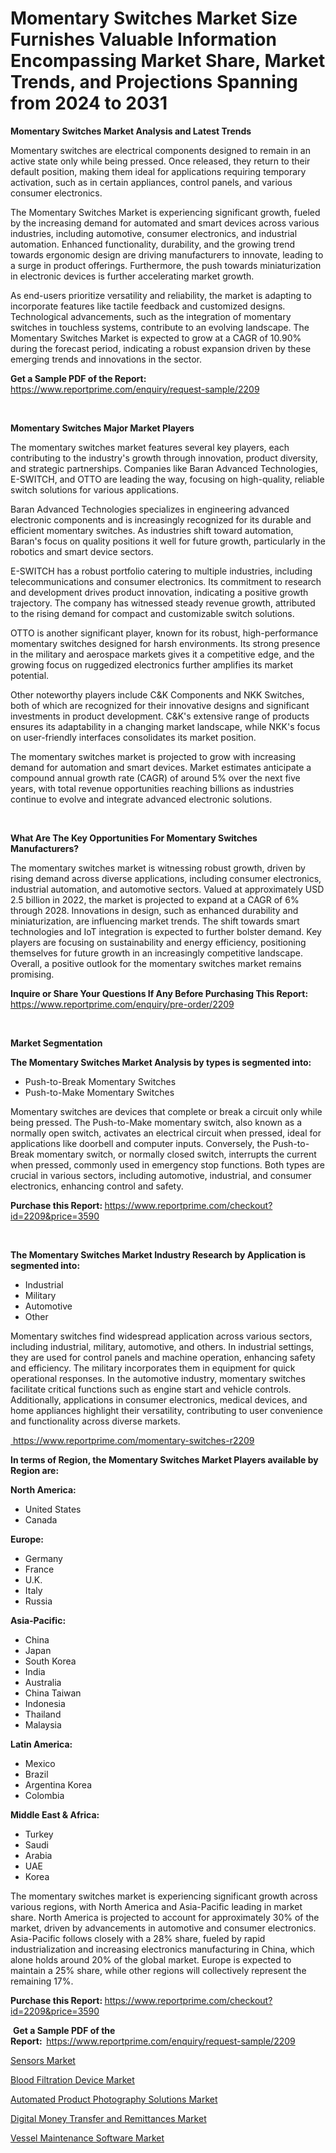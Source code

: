 <p><h1>Momentary Switches Market Size Furnishes Valuable Information Encompassing Market Share, Market Trends, and Projections Spanning from 2024 to 2031</h1></p><p><strong>Momentary Switches Market Analysis and Latest Trends</strong></p>
<p><p>Momentary switches are electrical components designed to remain in an active state only while being pressed. Once released, they return to their default position, making them ideal for applications requiring temporary activation, such as in certain appliances, control panels, and various consumer electronics. </p><p>The Momentary Switches Market is experiencing significant growth, fueled by the increasing demand for automated and smart devices across various industries, including automotive, consumer electronics, and industrial automation. Enhanced functionality, durability, and the growing trend towards ergonomic design are driving manufacturers to innovate, leading to a surge in product offerings. Furthermore, the push towards miniaturization in electronic devices is further accelerating market growth.</p><p>As end-users prioritize versatility and reliability, the market is adapting to incorporate features like tactile feedback and customized designs. Technological advancements, such as the integration of momentary switches in touchless systems, contribute to an evolving landscape. The Momentary Switches Market is expected to grow at a CAGR of 10.90% during the forecast period, indicating a robust expansion driven by these emerging trends and innovations in the sector.</p></p>
<p><strong>Get a Sample PDF of the Report:&nbsp;</strong> <a href="https://www.reportprime.com/enquiry/request-sample/2209?utm_campaign=28&utm_medium=2&utm_source=Github&utm_content=ia&utm_term=27112024&utm_id=momentary-switches">https://www.reportprime.com/enquiry/request-sample/2209</a></p>
<p>&nbsp;</p>
<p><strong>Momentary Switches Major Market Players</strong></p>
<p><p>The momentary switches market features several key players, each contributing to the industry's growth through innovation, product diversity, and strategic partnerships. Companies like Baran Advanced Technologies, E-SWITCH, and OTTO are leading the way, focusing on high-quality, reliable switch solutions for various applications.</p><p>Baran Advanced Technologies specializes in engineering advanced electronic components and is increasingly recognized for its durable and efficient momentary switches. As industries shift toward automation, Baran's focus on quality positions it well for future growth, particularly in the robotics and smart device sectors.</p><p>E-SWITCH has a robust portfolio catering to multiple industries, including telecommunications and consumer electronics. Its commitment to research and development drives product innovation, indicating a positive growth trajectory. The company has witnessed steady revenue growth, attributed to the rising demand for compact and customizable switch solutions.</p><p>OTTO is another significant player, known for its robust, high-performance momentary switches designed for harsh environments. Its strong presence in the military and aerospace markets gives it a competitive edge, and the growing focus on ruggedized electronics further amplifies its market potential.</p><p>Other noteworthy players include C&K Components and NKK Switches, both of which are recognized for their innovative designs and significant investments in product development. C&K's extensive range of products ensures its adaptability in a changing market landscape, while NKK's focus on user-friendly interfaces consolidates its market position.</p><p>The momentary switches market is projected to grow with increasing demand for automation and smart devices. Market estimates anticipate a compound annual growth rate (CAGR) of around 5% over the next five years, with total revenue opportunities reaching billions as industries continue to evolve and integrate advanced electronic solutions.</p></p>
<p>&nbsp;</p>
<p><strong>What Are The Key Opportunities For Momentary Switches Manufacturers?</strong></p>
<p><p>The momentary switches market is witnessing robust growth, driven by rising demand across diverse applications, including consumer electronics, industrial automation, and automotive sectors. Valued at approximately USD 2.5 billion in 2022, the market is projected to expand at a CAGR of 6% through 2028. Innovations in design, such as enhanced durability and miniaturization, are influencing market trends. The shift towards smart technologies and IoT integration is expected to further bolster demand. Key players are focusing on sustainability and energy efficiency, positioning themselves for future growth in an increasingly competitive landscape. Overall, a positive outlook for the momentary switches market remains promising.</p></p>
<p><strong>Inquire or Share Your Questions If Any Before Purchasing This Report:</strong> <a href="https://www.reportprime.com/enquiry/pre-order/2209?utm_campaign=28&utm_medium=2&utm_source=Github&utm_content=ia&utm_term=27112024&utm_id=momentary-switches">https://www.reportprime.com/enquiry/pre-order/2209</a></p>
<p>&nbsp;</p>
<p><strong>Market Segmentation</strong></p>
<p><strong>The Momentary Switches Market Analysis by types is segmented into:</strong></p>
<p><ul><li>Push-to-Break Momentary Switches</li><li>Push-to-Make Momentary Switches</li></ul></p>
<p><p>Momentary switches are devices that complete or break a circuit only while being pressed. The Push-to-Make momentary switch, also known as a normally open switch, activates an electrical circuit when pressed, ideal for applications like doorbell and computer inputs. Conversely, the Push-to-Break momentary switch, or normally closed switch, interrupts the current when pressed, commonly used in emergency stop functions. Both types are crucial in various sectors, including automotive, industrial, and consumer electronics, enhancing control and safety.</p></p>
<p><strong>Purchase this Report:&nbsp;</strong><a href="https://www.reportprime.com/checkout?id=2209&price=3590&utm_campaign=28&utm_medium=2&utm_source=Github&utm_content=ia&utm_term=27112024&utm_id=momentary-switches">https://www.reportprime.com/checkout?id=2209&price=3590</a></p>
<p>&nbsp;</p>
<p><strong>The Momentary Switches Market Industry Research by Application is segmented into:</strong></p>
<p><ul><li>Industrial</li><li>Military</li><li>Automotive</li><li>Other</li></ul></p>
<p><p>Momentary switches find widespread application across various sectors, including industrial, military, automotive, and others. In industrial settings, they are used for control panels and machine operation, enhancing safety and efficiency. The military incorporates them in equipment for quick operational responses. In the automotive industry, momentary switches facilitate critical functions such as engine start and vehicle controls. Additionally, applications in consumer electronics, medical devices, and home appliances highlight their versatility, contributing to user convenience and functionality across diverse markets.</p></p>
<p><a href="https://www.reportprime.com/momentary-switches-r2209?utm_campaign=28&utm_medium=2&utm_source=Github&utm_content=ia&utm_term=27112024&utm_id=momentary-switches">&nbsp;https://www.reportprime.com/momentary-switches-r2209</a></p>
<p><strong>In terms of Region, the Momentary Switches Market Players available by Region are:</strong></p>
<p>
    <p> <strong> North America: </strong>
        <ul>
            <li>United States</li>
            <li>Canada</li>
        </ul>
        </p> 
    <p> <strong> Europe: </strong>
        <ul>
            <li>Germany</li>
            <li>France</li>
            <li>U.K.</li>
            <li>Italy</li>
            <li>Russia</li>
        </ul>
        </p> 
    <p> <strong> Asia-Pacific: </strong>
        <ul>
            <li>China</li>
            <li>Japan</li>
            <li>South Korea</li>
            <li>India</li>
            <li>Australia</li>
            <li>China Taiwan</li>
            <li>Indonesia</li>
            <li>Thailand</li>
            <li>Malaysia</li>
        </ul>
        </p> 
    <p> <strong> Latin America: </strong>
        <ul>
            <li>Mexico</li>
            <li>Brazil</li>
            <li>Argentina Korea</li>
            <li>Colombia</li>
        </ul>
        </p> 
    <p> <strong> Middle East & Africa: </strong>
        <ul>
            <li>Turkey</li>
            <li>Saudi</li>
            <li>Arabia</li>
            <li>UAE</li>
            <li>Korea</li>
        </ul>
    </p>
    </p>
<p><p>The momentary switches market is experiencing significant growth across various regions, with North America and Asia-Pacific leading in market share. North America is projected to account for approximately 30% of the market, driven by advancements in automotive and consumer electronics. Asia-Pacific follows closely with a 28% share, fueled by rapid industrialization and increasing electronics manufacturing in China, which alone holds around 20% of the global market. Europe is expected to maintain a 25% share, while other regions will collectively represent the remaining 17%.</p></p>
<p><strong>Purchase this Report: </strong><a href="https://www.reportprime.com/checkout?id=2209&price=3590&utm_campaign=28&utm_medium=2&utm_source=Github&utm_content=ia&utm_term=27112024&utm_id=momentary-switches">https://www.reportprime.com/checkout?id=2209&price=3590</a></p>
<p>&nbsp;<strong>Get a Sample PDF of the Report:&nbsp;&nbsp;</strong><a href="https://www.reportprime.com/enquiry/request-sample/2209?utm_campaign=28&utm_medium=2&utm_source=Github&utm_content=ia&utm_term=27112024&utm_id=momentary-switches">https://www.reportprime.com/enquiry/request-sample/2209</a></p>
<p><strong></strong></p>
<p><p><a href="https://github.com/santosh758595/Market-Research-Report-List-6/blob/main/sensors-market.md?utm_campaign=28&utm_medium=2&utm_source=Github&utm_content=ia&utm_term=27112024&utm_id=momentary-switches">Sensors Market</a></p><p><a href="https://www.linkedin.com/pulse/analyzing-blood-filtration-device-market-revenue-worth-cagr-87-b20tc?utm_campaign=28&utm_medium=2&utm_source=Github&utm_content=ia&utm_term=27112024&utm_id=momentary-switches">Blood Filtration Device Market</a></p><p><a href="https://issuu.com/reportprime-2/docs/automated-product-photography-solut_37a675bd9cbbd4?utm_campaign=28&utm_medium=2&utm_source=Github&utm_content=ia&utm_term=27112024&utm_id=momentary-switches">Automated Product Photography Solutions Market</a></p><p><a href="https://issuu.com/reportprime-2/docs/digital-money-transfer-and-remittan_3b1f4f403d4ac4?utm_campaign=28&utm_medium=2&utm_source=Github&utm_content=ia&utm_term=27112024&utm_id=momentary-switches">Digital Money Transfer and Remittances Market</a></p><p><a href="https://www.linkedin.com/pulse/vessel-maintenance-software-market-forecast-report-analysis-6z0uf?utm_campaign=28&utm_medium=2&utm_source=Github&utm_content=ia&utm_term=27112024&utm_id=momentary-switches">Vessel Maintenance Software Market</a></p></p>